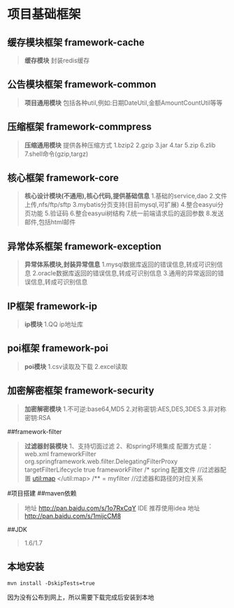 # 项目基础框架 
## 缓存模块框架 framework-cache
> **缓存模块**
> 封装redis缓存

## 公告模块框架 framework-common
> **项目通用模块**
> 包括各种util,例如:日期DateUtil,金额AmountCountUtil等等

## 压缩框架 framework-commpress
> **压缩通用模块**
> 提供各种压缩方式
1.bzip2
2.gzip
3.jar
4.tar
5.zip
6.zlib
7.shell命令(gzip,targz)

## 核心框架 framework-core
> **核心设计模块(不通用),核心代码,提供基础信息**
1.基础的service,dao
2.文件上传,nfs/ftp/sftp
3.mybatis分页支持(目前mysql,可扩展)
4.整合easyui分页功能
5.验证码
6.整合easyui树结构
7.统一前端请求后的返回参数
8.发送邮件,包括html邮件

## 异常体系框架 framework-exception
> **异常体系模块,封装异常信息**
1.mysql数据库返回的错误信息,转成可识别信息
2.oracle数据库返回的错误信息,转成可识别信息
3.通用的异常返回的错误信息,转成可识别信息

## IP框架 framework-ip
> **ip模块**
1.QQ ip地址库

## poi框架 framework-poi
> **poi模块**
1.csv读取及下载
2.excel读取

## 加密解密框架 framework-security
> **加密解密模块**
1.不可逆:base64,MD5
2.对称密钥:AES,DES,3DES
3.非对称密钥:RSA

##framework-filter

 > **过滤器封装模块**
1、支持切面过滤
2、和spring环境集成
 配置方式是：
 web.xml
     <filter>
        <filter-name>frameworkFilter</filter-name>
        <filter-class>org.springframework.web.filter.DelegatingFilterProxy</filter-class>
        <init-param>
            <param-name>targetFilterLifecycle</param-name>
            <param-value>true</param-value>
        </init-param>
    </filter>
    <filter-mapping>
        <filter-name>frameworkFilter</filter-name>
        <url-pattern>/*</url-pattern>
    </filter-mapping>
    spring 配置文件
      <bean id="frameworkFilter" class="cn.vanskey.filter.web.FrameworkFilterFactoryBean">
        <property name="filters"> //过滤器配置
            <util:map>
                <entry key="myfilter">
                    <bean  class="com.zrj.pay.cashier.action.demo.MyFilter"/>
                </entry>
            </util:map>
        </property>
        <property name="filterChainDefinitions">
            <value>
                /** = myfilter   //过滤器和路径的对应关系
            </value>
        </property>
    </bean>

#项目搭建
##maven依赖
> 地址 http://pan.baidu.com/s/1o7RxCqY
> IDE 推荐使用idea 地址 http://pan.baidu.com/s/1mijcCM8

##JDK
> 1.6/1.7

## 本地安装

```
mvn install -DskipTests=true
```

因为没有公布到网上，所以需要下载完成后安装到本地
